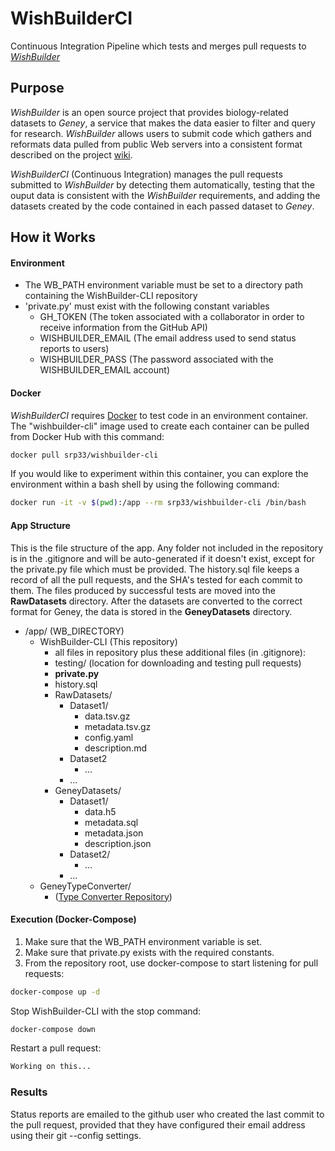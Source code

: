 # WishBuilderCI
Continuous Integration Pipeline which tests and merges pull requests to [*WishBuilder*](https://github.com/srp33/WishBuilder)

## Purpose

*WishBuilder* is an open source project that provides biology-related datasets to *Geney*, a service that makes the data easier to filter and query for
research. *WishBuilder* allows users to submit code which gathers and reformats data pulled from public Web servers into a consistent format described on
the project [wiki](https://srp33.github.io/WishBuilder/).

*WishBuilderCI* (Continuous Integration) manages the pull requests submitted to *WishBuilder* by detecting them automatically, testing that the ouput data
 is consistent with the *WishBuilder* requirements, and adding the datasets created by the code contained in each passed dataset to *Geney*.

## How it Works

#### Environment

* The WB_PATH environment variable must be set to a directory path containing the WishBuilder-CLI repository
* 'private.py' must exist with the following constant variables
    - GH_TOKEN (The token associated with a collaborator in order to receive information from the GitHub API)
    - WISHBUILDER_EMAIL (The email address used to send status reports to users)
    - WISHBUILDER_PASS (The password associated with the WISHBUILDER_EMAIL account)

#### Docker

*WishBuilderCI* requires [Docker](https://docker.com) to test code in an environment container. The "wishbuilder-cli" image used to create each container
 can be pulled from Docker Hub with this command:

```bash
docker pull srp33/wishbuilder-cli
```

If you would like to experiment within this container, you can explore the environment within a bash shell by using the following command:

```bash
docker run -it -v $(pwd):/app --rm srp33/wishbuilder-cli /bin/bash
```

#### App Structure

This is the file structure of the app. Any folder not included in the repository is in the .gitignore and will be auto-generated if it doesn't exist, except
for the private.py file which must be provided. The history.sql file keeps a record of all the pull requests, and the SHA's tested for each commit to them.
The files produced by successful tests are moved into the **RawDatasets** directory. After the datasets are converted to the correct format for Geney, the
 data is stored in the **GeneyDatasets** directory.

- /app/ (WB_DIRECTORY)
    - WishBuilder-CLI (This repository)
        - all files in repository plus these additional files (in .gitignore):
        - testing/ (location for downloading and testing pull requests)
        - **private.py**
        - history.sql
        - RawDatasets/
            - Dataset1/
                - data.tsv.gz
                - metadata.tsv.gz
                - config.yaml
                - description.md
            - Dataset2
                - ...
            - ...
        - GeneyDatasets/
            - Dataset1/
                - data.h5
                - metadata.sql
                - metadata.json
                - description.json
            - Dataset2/
                - ...
            - ...
    - GeneyTypeConverter/
        - ([Type Converter Repository](https://github.com/zence/GeneyTypeConverter))

#### Execution (Docker-Compose)

1. Make sure that the WB_PATH environment variable is set.
2. Make sure that private.py exists with the required constants.
3. From the repository root, use docker-compose to start listening for pull requests:

```bash
docker-compose up -d
```

Stop WishBuilder-CLI with the stop command:

```bash
docker-compose down
```

Restart a pull request:

```bash
Working on this...
```

### Results

Status reports are emailed to the github user who created the last commit to the pull request, provided that they have configured their email address using their git --config settings.